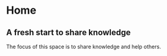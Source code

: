 # Home

## A fresh start to share knowledge

The focus of this space is to share knowledge and help others.



